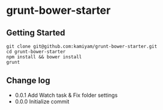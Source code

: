 grunt-bower-starter
=====

## Getting Started

```
git clone git@github.com:kamiyam/grunt-bower-starter.git
cd grunt-bower-starter
npm install && bower install
grunt
```

## Change log

- 0.0.1 Add Watch task & Fix folder settings
- 0.0.0 Initialize commit
